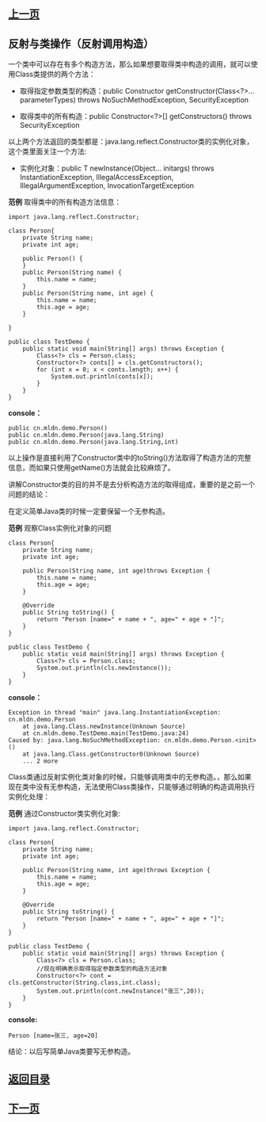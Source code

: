 ## [上一页](course98)
##  反射与类操作（反射调用构造）

一个类中可以存在有多个构造方法，那么如果想要取得类中构造的调用，就可以使用Class类提供的两个方法：

- 取得指定参数类型的构造：public Constructor<T> getConstructor(Class<?>... parameterTypes)
                              throws NoSuchMethodException,
                                     SecurityException

- 取得类中的所有构造：public Constructor<?>[] getConstructors()
                                 throws SecurityException

以上两个方法返回的类型都是：java.lang.reflect.Constructor类的实例化对象，这个类里面关注一个方法:

- 实例化对象：public T newInstance(Object... initargs)
              throws InstantiationException,
                     IllegalAccessException,
                     IllegalArgumentException,
                     InvocationTargetException

**范例** 取得类中的所有构造方法信息：

	import java.lang.reflect.Constructor;
	
	class Person{
		private String name;
		private int age;
		
		public Person() {
		}
		public Person(String name) {
			this.name = name;
		}
		public Person(String name, int age) {
			this.name = name;
			this.age = age;
		}
		
	}
	
	public class TestDemo {
		public static void main(String[] args) throws Exception {
			Class<?> cls = Person.class;
			Constructor<?> conts[] = cls.getConstructors();
			for (int x = 0; x < conts.length; x++) {
				System.out.println(conts[x]);
			}
		} 
	}
**console：**

	public cn.mldn.demo.Person()
	public cn.mldn.demo.Person(java.lang.String)
	public cn.mldn.demo.Person(java.lang.String,int)

以上操作是直接利用了Constructor类中的toString()方法取得了构造方法的完整信息，而如果只使用getName()方法就会比较麻烦了。

讲解Constructor类的目的并不是去分析构造方法的取得组成，重要的是之前一个问题的结论：

在定义简单Java类的时候一定要保留一个无参构造。

**范例** 观察Class实例化对象的问题

	class Person{
		private String name;
		private int age;
	
		public Person(String name, int age)throws Exception {
			this.name = name;
			this.age = age;
		}
	
		@Override
		public String toString() {
			return "Person [name=" + name + ", age=" + age + "]";
		}
	}
	
	public class TestDemo {
		public static void main(String[] args) throws Exception {
			Class<?> cls = Person.class;
			System.out.println(cls.newInstance());
		} 
	}
**console：**

	Exception in thread "main" java.lang.InstantiationException: cn.mldn.demo.Person
		at java.lang.Class.newInstance(Unknown Source)
		at cn.mldn.demo.TestDemo.main(TestDemo.java:24)
	Caused by: java.lang.NoSuchMethodException: cn.mldn.demo.Person.<init>()
		at java.lang.Class.getConstructor0(Unknown Source)
		... 2 more

Class类通过反射实例化类对象的时候，只能够调用类中的无参构造。，那么如果现在类中没有无参构造，无法使用Class类操作，只能够通过明确的构造调用执行实例化处理：

**范例** 通过Constructor类实例化对象:

	import java.lang.reflect.Constructor;
	
	class Person{
		private String name;
		private int age;
	
		public Person(String name, int age)throws Exception {
			this.name = name;
			this.age = age;
		}
	
		@Override
		public String toString() {
			return "Person [name=" + name + ", age=" + age + "]";
		}
	}
	
	public class TestDemo {
		public static void main(String[] args) throws Exception {
			Class<?> cls = Person.class;
			//现在明确表示取得指定参数类型的构造方法对象
			Constructor<?> cont = cls.getConstructor(String.class,int.class);
			System.out.println(cont.newInstance("张三",20));
		} 
	}
**console:**

	Person [name=张三, age=20]

结论：以后写简单Java类要写无参构造。



## [返回目录](https://wuchengcheng110120.github.io/aliyunjava3/list)
## [下一页](course100)
